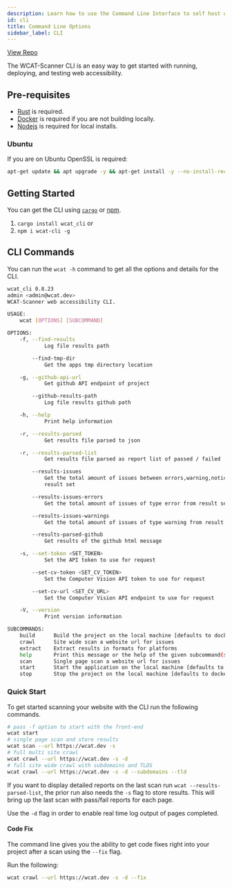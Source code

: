 ```yaml
---
description: Learn how to use the Command Line Interface to self host or create CI pipelines.
id: cli
title: Command Line Options
sidebar_label: CLI
---
```


[View Repo](https://github.com/wcat-org/wcat-scanner/tree/main)

The WCAT-Scanner CLI is an easy way to get started with running, deploying, and testing web accessibility.

## Pre-requisites

* [Rust](https://www.rust-lang.org/tools/install) is required.
* [Docker](https://docs.docker.com/get-docker/) is required if you are not building locally.
* [Nodejs](https://nodejs.org/en/download/) is required for local installs.

### Ubuntu

If you are on Ubuntu OpenSSL is required:

```sh
apt-get update && apt upgrade -y && apt-get install -y --no-install-recommends build-essential gcc cmake libc6 libssl-dev pkg-config
```

## Getting Started

You can get the CLI using [`cargo`](https://doc.rust-lang.org/cargo/commands/cargo-install.html) or [npm](https://nodejs.org/en/download/).

1. `cargo install wcat_cli`
   or
1. `npm i wcat-cli -g`


## CLI Commands

You can run the `wcat -h` command to get all the options and details for the CLI.

```sh
wcat_cli 0.8.23
admin <admin@wcat.dev>
WCAT-Scanner web accessibility CLI.

USAGE:
    wcat [OPTIONS] [SUBCOMMAND]

OPTIONS:
    -f, --find-results
            Log file results path

        --find-tmp-dir
            Get the apps tmp directory location

    -g, --github-api-url
            Get github API endpoint of project

        --github-results-path
            Log file results github path

    -h, --help
            Print help information

    -r, --results-parsed
            Get results file parsed to json

    -r, --results-parsed-list
            Get results file parsed as report list of passed / failed

        --results-issues
            Get the total amount of issues between errors,warning,notice that occurred for the
            result set

        --results-issues-errors
            Get the total amount of issues of type error from result set

        --results-issues-warnings
            Get the total amount of issues of type warning from result set

        --results-parsed-github
            Get results of the github html message

    -s, --set-token <SET_TOKEN>
            Set the API token to use for request

        --set-cv-token <SET_CV_TOKEN>
            Set the Computer Vision API token to use for request

        --set-cv-url <SET_CV_URL>
            Set the Computer Vision API endpoint to use for request

    -V, --version
            Print version information

SUBCOMMANDS:
    build      Build the project on the local machine [defaults to docker runtime]
    crawl      Site wide scan a website url for issues
    extract    Extract results in formats for platforms
    help       Print this message or the help of the given subcommand(s)
    scan       Single page scan a website url for issues
    start      Start the application on the local machine [defaults to docker runtime]
    stop       Stop the project on the local machine [defaults to docker runtime]
```

### Quick Start

To get started scanning your website with the CLI run the following commands.

```sh
# pass -f option to start with the front-end
wcat start
# single page scan and store results
wcat scan --url https://wcat.dev -s
# full multi site crawl
wcat crawl --url https://wcat.dev -s -d
# full site wide crawl with subdomains and TLDS
wcat crawl --url https://wcat.dev -s -d --subdomains --tld
```

If you want to display detailed reports on the last scan run `wcat --results-parsed-list`, the prior run also needs the `-s` flag to store results. This will bring up the last scan with pass/fail reports for each page.

Use the `-d` flag in order to enable real time log output of pages completed.

#### Code Fix

The command line gives you the ability to get code fixes right into your project after a scan using the `--fix` flag.

Run the following:

```sh
wcat crawl --url https://wcat.dev -s -d --fix
```
